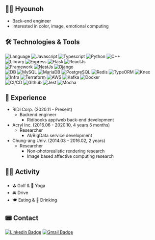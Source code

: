 ## 🙋‍♂️ Hyounoh
- Back-end engineer
- Interested in color, image, emotional computing

## 🛠 Technologies & Tools
![Language](https://img.shields.io/badge/Language-informational?style=flat)
![Javascript](https://img.shields.io/badge/Javascript-informational?style=flat&logo=Javascript&logoColor=white&color=777777)
![Typescript](https://img.shields.io/badge/Typescript-informational?style=flat&logo=Typescript&logoColor=white&color=777777)
![Python](https://img.shields.io/badge/Python-informational?style=flat&logo=Python&logoColor=white&color=777777)
![C++](https://img.shields.io/badge/C++-informational?style=flat&logo=C%2B%2B&logoColor=white&color=777777)
</br>
![Library](https://img.shields.io/badge/Library-informational?style=flat)
![Express](https://img.shields.io/badge/Express-informational?style=flat&logo=Express&logoColor=white&color=777777)
![Flask](https://img.shields.io/badge/Flask-informational?style=flat&logo=Flask&logoColor=white&color=777777)
![ReactJs](https://img.shields.io/badge/React.js-informational?style=flat&logo=React&logoColor=white&color=777777)
</br>
![Framework](https://img.shields.io/badge/Framework-informational?style=flat)
![NestJs](https://img.shields.io/badge/Nest.js-informational?style=flat&logo=NestJs&logoColor=white&color=777777)
![Django](https://img.shields.io/badge/Django-informational?style=flat&logo=Django&logoColor=white&color=777777)
</br>
![DB](https://img.shields.io/badge/DB-informational?style=flat)
![MySQL](https://img.shields.io/badge/MySQL-informational?style=flat&logo=MySQL&logoColor=white&color=777777)
![MariaDB](https://img.shields.io/badge/MariaDB-informational?style=flat&logo=MariaDB&logoColor=white&color=777777)
![PostgreSQL](https://img.shields.io/badge/PostgreSQL-informational?style=flat&logo=PostgreSQL&logoColor=white&color=777777)
![Redis](https://img.shields.io/badge/Redis-informational?style=flat&logo=Redis&logoColor=white&color=777777)
![TypeORM](https://img.shields.io/badge/TypeORM-informational?style=flat&logo=TypeORM&logoColor=white&color=777777)
![Knex](https://img.shields.io/badge/Knex-informational?style=flat&logo=Knex&logoColor=white&color=777777)
</br>
![Infra](https://img.shields.io/badge/Infra-informational?style=flat)
![Terraform](https://img.shields.io/badge/Terraform-informational?style=flat&logo=Terraform&logoColor=white&color=777777)
![AWS](https://img.shields.io/badge/AWS-informational?style=flat&logo=Amazon%20AWS&logoColor=white&color=777777)
![Kafka](https://img.shields.io/badge/Kafka-informational?style=flat&logo=Apache%20Kafka&logoColor=white&color=777777)
![Docker](https://img.shields.io/badge/Docker-informational?style=flat&logo=Docker&logoColor=white&color=777777)
</br>
![CI/CD](https://img.shields.io/badge/CI/CD-informational?style=flat)
![Github](https://img.shields.io/badge/Github-informational?style=flat&logo=Github&logoColor=white&color=777777)
![Jest](https://img.shields.io/badge/Jest-informational?style=flat&logo=Jest&logoColor=white&color=777777)
![Mocha](https://img.shields.io/badge/Mocha-informational?style=flat&logo=Mocha&logoColor=white&color=777777)

## 🏢 Experience
- RIDI Corp. (2020.11 - Present)
  - Backend engineer
    - Ridibooks app/web back-end development
- Acryl Inc. (2016.06 - 2020.10, 4 years 5 months)
  - Researcher
    - AI/BigData service development
- Chung-ang Univ. (2014.03 - 2016.02, 2 years)
  - Researcher
    - Non-photorealistic rendering research
    - Image based affective computing research

## 🏌️‍♂️ Activity
- ⛳️ Golf & 🧘 Yoga
- 🚘 Drive
- 🍽 Eating & 🍺 Drinking

## 📟 Contact
[![Linkedin Badge](https://img.shields.io/badge/-LinkedIn-blue?style=flat-square&logo=Linkedin&logoColor=white&link=https://www.linkedin.com/in/hyounohshim/)](https://www.linkedin.com/in/hyounohshim/)
[![Gmail Badge](https://img.shields.io/badge/Gmail-d14836?style=flat-square&logo=Gmail&logoColor=white&link=mailto:hyounohshim@gmail.com)](mailto:hyounohshim@gmail.com)

